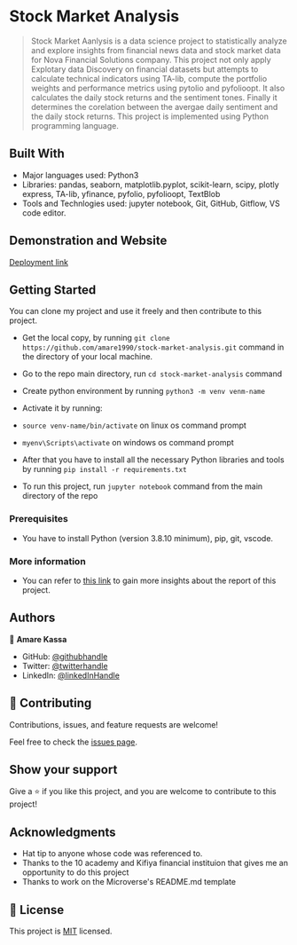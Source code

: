 # Stock Market Analysis

> Stock Market Aanlysis is a data science project to statistically analyze and explore insights from financial news data and stock market data for Nova Financial Solutions company. This project not only apply Explotary data Discovery on financial datasets but attempts to calculate technical indicators using TA-lib, compute the portfolio weights and performance metrics using pytolio and pyfolioopt. It also calculates the daily stock returns and the sentiment tones. Finally it determines the corelation between the avergae daily sentiment and the daily stock returns. This project is implemented using Python programming language.

## Built With

- Major languages used: Python3
- Libraries: pandas, seaborn, matplotlib.pyplot, scikit-learn, scipy, plotly express, TA-lib, yfinance, pyfolio, pyfolioopt, TextBlob
- Tools and Technlogies used: jupyter notebook, Git, GitHub, Gitflow, VS code editor.

## Demonstration and Website

[Deployment link](Soon!)

## Getting Started

You can clone my project and use it freely and then contribute to this project.

- Get the local copy, by running `git clone https://github.com/amare1990/stock-market-analysis.git` command in the directory of your local machine.
- Go to the repo main directory, run `cd stock-market-analysis` command
- Create python environment by running `python3 -m venv venm-name`
- Activate it by running:
- `source venv-name/bin/activate` on linux os command prompt
- `myenv\Scripts\activate` on windows os command prompt

- After that you have to install all the necessary Python libraries and tools by running `pip install -r requirements.txt`
- To run this project, run `jupyter notebook` command from the main directory of the repo

### Prerequisites

- You have to install Python (version 3.8.10 minimum), pip, git, vscode.

### More information
- You can refer to [this link](https://drive.google.com/file/d/1_bPxKy_s5h6CpvS34U3EOFu5QrZXIfqk/view?usp=sharing) to gain more insights about the report of this project.

## Authors

👤 **Amare Kassa**

- GitHub: [@githubhandle](https://github.com/amare1990)
- Twitter: [@twitterhandle](https://twitter.com/@amaremek)
- LinkedIn: [@linkedInHandle](https://www.linkedin.com/in/amaremek/)

## 🤝 Contributing

Contributions, issues, and feature requests are welcome!

Feel free to check the [issues page](https://github.com/amare1990/stock-market-analysis/issues).

## Show your support

Give a ⭐️ if you like this project, and you are welcome to contribute to this project!

## Acknowledgments

- Hat tip to anyone whose code was referenced to.
- Thanks to the 10 academy and Kifiya financial instituion that gives me an opportunity to do this project
- Thanks to work on the Microverse's README.md template

## 📝 License

This project is [MIT](./LICENSE) licensed.
